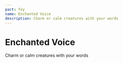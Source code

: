 ```yaml
---
pact: fey
name: Enchanted Voice
description: Charm or calm creatures with your words
---
```


# Enchanted Voice

Charm or calm creatures with your words
